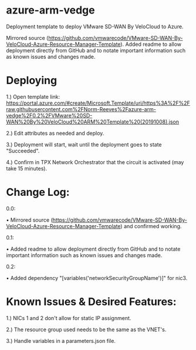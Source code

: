 # azure-arm-vedge

Deployment template to deploy VMware SD-WAN By VeloCloud to Azure.

Mirrored source (https://github.com/vmwarecode/VMware-SD-WAN-By-VeloCloud-Azure-Resource-Manager-Template). Added readme to allow deployment directly from GitHub and to notate important information such as known issues and changes made.

Deploying
=========

1.) Open template link: https://portal.azure.com/#create/Microsoft.Template/uri/https%3A%2F%2Fraw.githubusercontent.com%2FNorm-Reeves%2Fazure-arm-vedge%2F0.2%2FVMware%20SD-WAN%20By%20VeloCloud%20ARM%20Template%20(20191008).json

2.) Edit attributes as needed and deploy.

3.) Deployment will start, wait until the deployment goes to state "Succeeded".

4.) Confirm in TPX Network Orchestrator that the circuit is activated (may take 15 minutes).


Change Log:
============
0.0:

  • Mirrored source (https://github.com/vmwarecode/VMware-SD-WAN-By-VeloCloud-Azure-Resource-Manager-Template) and confirmed working.
  
0.1:

  • Added readme to allow deployment directly from GitHub and to notate important information such as known issues and changes made.

0.2:

  • Added dependency "[variables('networkSecurityGroupName')]" for nic3.

Known Issues & Desired Features:
============
1.) NICs 1 and 2 don't allow for static IP assignment.

2.) The resource group used needs to be the same as the VNET's.

3.) Handle variables in a parameters.json file.
